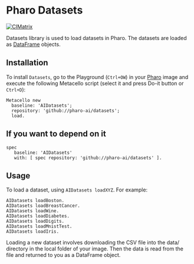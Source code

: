 # Pharo Datasets
[![CIMatrix](https://github.com/pharo-ai/Datasets/actions/workflows/cimatrix.yml/badge.svg)](https://github.com/pharo-ai/Datasets/actions/workflows/cimatrix.yml)

Datasets library is used to load datasets in Pharo. The datasets are loaded as [DataFrame](https://github.com/PolyMathOrg/DataFrame/) objects.

## Installation

To install `Datasets`, go to the Playground (`Ctrl+OW`) in your [Pharo](https://pharo.org/) image and execute the following Metacello script (select it and press Do-it button or `Ctrl+D`):

```smalltalk
Metacello new
  baseline: 'AIDatasets';
  repository: 'github://pharo-ai/datasets';
  load.
```

## If you want to depend on it

```smalltalk
spec 
   baseline: 'AIDatasets' 
   with: [ spec repository: 'github://pharo-ai/datasets' ].
```

## Usage

To load a dataset, using `AIDatasets loadXYZ`. For example:

```smalltalk
AIDatasets loadBoston.
AIDatasets loadBreastCancer.
AIDatasets loadWine.
AIDatasets loadDiabetes.
AIDatasets loadDigits.
AIDatasets loadMnistTest.
AIDatasets loadIris.
```

Loading a new dataset involves downloading the CSV file into the data/ directory in the local folder of your image. Then the data is read from the file and returned to you as a DataFrame object.

